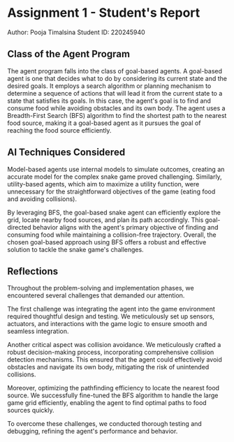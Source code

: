 # Assignment 1 - Student's Report

Author: Pooja Timalsina 
Student ID: 220245940

## Class of the Agent Program

The agent program falls into the class of goal-based agents. A goal-based agent is one that decides what to do by considering its current state and the desired goals. It employs a search algorithm or planning mechanism to determine a sequence of actions that will lead it from the current state to a state that satisfies its goals. In this case, the agent's goal is to find and consume food while avoiding obstacles and its own body. The agent uses a Breadth-First Search (BFS) algorithm to find the shortest path to the nearest food source, making it a goal-based agent as it pursues the goal of reaching the food source efficiently.
	
## AI Techniques Considered

Model-based agents use internal models to simulate outcomes, creating an accurate model for the complex snake game proved challenging. Similarly, utility-based agents, which aim to maximize a utility function, were unnecessary for the straightforward objectives of the game (eating food and avoiding collisions).

By leveraging BFS, the goal-based snake agent can efficiently explore the grid, locate nearby food sources, and plan its path accordingly. This goal-directed behavior aligns with the agent's primary objective of finding and consuming food while maintaining a collision-free trajectory. Overall, the chosen goal-based approach using BFS offers a robust and effective solution to tackle the snake game's challenges.

## Reflections

Throughout the problem-solving and implementation phases, we encountered several challenges that demanded our attention.

The first challenge was integrating the agent into the game environment required thoughtful design and testing. We meticulously set up sensors, actuators, and interactions with the game logic to ensure smooth and seamless integration.

Another critical aspect was collision avoidance. We meticulously crafted a robust decision-making process, incorporating comprehensive collision detection mechanisms. This ensured that the agent could effectively avoid obstacles and navigate its own body, mitigating the risk of unintended collisions.

Moreover, optimizing the pathfinding efficiency to locate the nearest food source. We successfully fine-tuned the BFS algorithm to handle the large game grid efficiently, enabling the agent to find optimal paths to food sources quickly.

To overcome these challenges, we conducted thorough testing and debugging, refining the agent's performance and behavior.
